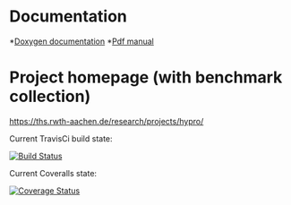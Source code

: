 # Documentation

*[Doxygen documentation](https://hypro.github.io/hypro/html/)
*[Pdf manual](https://ths.rwth-aachen.de/wp-content/uploads/sites/4/research/HyPro/manual.pdf)

# Project homepage (with benchmark collection)
https://ths.rwth-aachen.de/research/projects/hypro/

Current TravisCi build state:

[![Build Status](https://travis-ci.org/hypro/hypro.svg?branch=master)](https://travis-ci.org/hypro/hypro)

Current Coveralls state:

[![Coverage Status](https://coveralls.io/repos/github/hypro/hypro/badge.svg)](https://coveralls.io/github/hypro/hypro)

